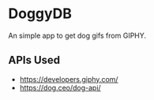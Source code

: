 # DoggyDB
An simple app to get dog gifs from GIPHY. 

## APIs Used
- https://developers.giphy.com/
- https://dog.ceo/dog-api/
